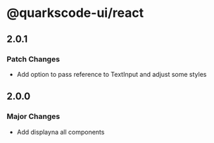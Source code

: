 # @quarkscode-ui/react

## 2.0.1

### Patch Changes

- Add option to pass reference to TextInput and adjust some styles

## 2.0.0

### Major Changes

- Add displayna all components
